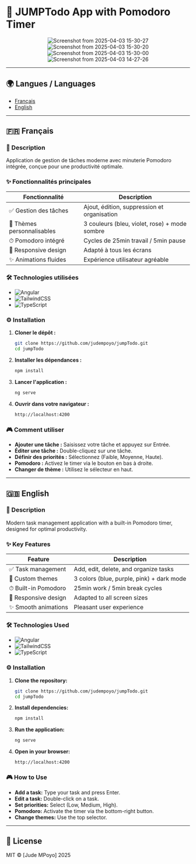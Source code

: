 # 🚀 JUMPTodo App with Pomodoro Timer

<div align="center">

![Screenshot from 2025-04-03 15-30-27](https://github.com/user-attachments/assets/564579b8-4ce5-45b0-babe-6485f0ccc098)
![Screenshot from 2025-04-03 15-30-20](https://github.com/user-attachments/assets/f95d5796-ad4d-4008-82b9-fa02f176cb39)
![Screenshot from 2025-04-03 15-30-00](https://github.com/user-attachments/assets/82215381-9ca7-4b02-a8be-cccd6d4fd4f0)
![Screenshot from 2025-04-03 14-27-26](https://github.com/user-attachments/assets/1fc998c0-0c60-4816-bec0-f480c5722155)

</div>

---

## 🌍 Langues / Languages
- [Français](#🇫🇷-français)
- [English](#🇬🇧-english)

---

## 🇫🇷 Français

### 📝 Description
Application de gestion de tâches moderne avec minuterie Pomodoro intégrée, conçue pour une productivité optimale.

### ✨ Fonctionnalités principales
| Fonctionnalité               | Description                                  |
|------------------------------|---------------------------------------------|
| ✅ Gestion des tâches        | Ajout, édition, suppression et organisation |
| 🎨 Thèmes personnalisables   | 3 couleurs (bleu, violet, rose) + mode sombre |
| ⏱ Pomodoro intégré          | Cycles de 25min travail / 5min pause        |
| 📱 Responsive design         | Adapté à tous les écrans                    |
| ✨ Animations fluides        | Expérience utilisateur agréable             |

### 🛠 Technologies utilisées
- ![Angular](https://img.shields.io/badge/Angular-16+-DD0031?logo=angular)
- ![TailwindCSS](https://img.shields.io/badge/Tailwind_CSS-3.3.0-38B2AC?logo=tailwind-css)
- ![TypeScript](https://img.shields.io/badge/TypeScript-4.9+-3178C6?logo=typescript)

### ⚙️ Installation
1. **Cloner le dépôt :**
   ```bash
   git clone https://github.com/judempoyo/jumpTodo.git
   cd jumpTodo
   ```

2. **Installer les dépendances :**
   ```bash
   npm install
   ```

3. **Lancer l'application :**
   ```bash
   ng serve 
   ```
4. **Ouvrir dans votre navigateur :**
   ```
   http://localhost:4200
   ```

### 🎮 Comment utiliser
- **Ajouter une tâche :** Saisissez votre tâche et appuyez sur Entrée.
- **Éditer une tâche :** Double-cliquez sur une tâche.
- **Définir des priorités :** Sélectionnez (Faible, Moyenne, Haute).
- **Pomodoro :** Activez le timer via le bouton en bas à droite.
- **Changer de thème :** Utilisez le sélecteur en haut.

---

## 🇬🇧 English

### 📝 Description
Modern task management application with a built-in Pomodoro timer, designed for optimal productivity.

### ✨ Key Features
| Feature                     | Description                                  |
|-----------------------------|---------------------------------------------|
| ✅ Task management          | Add, edit, delete, and organize tasks       |
| 🎨 Custom themes            | 3 colors (blue, purple, pink) + dark mode   |
| ⏱ Built-in Pomodoro         | 25min work / 5min break cycles             |
| 📱 Responsive design         | Adapted to all screen sizes                |
| ✨ Smooth animations         | Pleasant user experience                   |

### 🛠 Technologies Used
- ![Angular](https://img.shields.io/badge/Angular-16+-DD0031?logo=angular)
- ![TailwindCSS](https://img.shields.io/badge/Tailwind_CSS-3.3.0-38B2AC?logo=tailwind-css)
- ![TypeScript](https://img.shields.io/badge/TypeScript-4.9+-3178C6?logo=typescript)

### ⚙️ Installation
1. **Clone the repository:**
   ```bash
   git clone https://github.com/judempoyo/jumpTodo.git
   cd jumpTodo
   ```

2. **Install dependencies:**
   ```bash
   npm install
   ```

3. **Run the application:**
   ```bash
   ng serve
   ```

4. **Open in your browser:**
   ```
   http://localhost:4200
   ```

### 🎮 How to Use
- **Add a task:** Type your task and press Enter.
- **Edit a task:** Double-click on a task.
- **Set priorities:** Select (Low, Medium, High).
- **Pomodoro:** Activate the timer via the bottom-right button.
- **Change themes:** Use the top selector.

---

## 📜 License
MIT &copy; [Jude MPoyo] 2025
